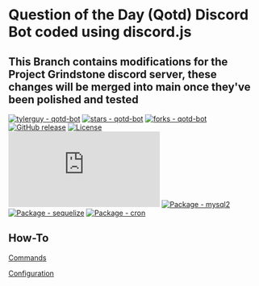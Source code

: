 # Question of the Day (Qotd) Discord Bot coded using discord.js

## This Branch contains modifications for the Project Grindstone discord server, these changes will be merged into main once they've been polished and tested

[![tylerguy - qotd-bot](https://img.shields.io/static/v1?label=tylerguy&message=qotd-bot&color=blue&logo=github)](https://github.com/tylerguy/qotd-bot "Go to GitHub repo")
[![stars - qotd-bot](https://img.shields.io/github/stars/tylerguy/qotd-bot?style=social)](https://github.com/tylerguy/qotd-bot)
[![forks - qotd-bot](https://img.shields.io/github/forks/tylerguy/qotd-bot?style=social)](https://github.com/tylerguy/qotd-bot)
[![GitHub release](https://img.shields.io/github/release/tylerguy/qotd-bot?include_prereleases=&sort=semver&color=blue)](https://github.com/tylerguy/qotd-bot/releases/)
[![License](https://img.shields.io/badge/License-MIT-blue)](#license) <br>
[![Package - discord.js](https://img.shields.io/github/package-json/dependency-version/tylerguy/qotd-bot/discord.js?logo=discord&logoColor=white&color=blue)](https://www.npmjs.com/package/discord.js)
[![Package - mysql2](https://img.shields.io/github/package-json/dependency-version/tylerguy/qotd-bot/mysql2?color=blue)](https://www.npmjs.com/package/mysql2)
[![Package - sequelize](https://img.shields.io/github/package-json/dependency-version/tylerguy/qotd-bot/sequelize?logo=sequelize&logoColor=white&color=blue)](https://www.npmjs.com/package/sequelize)
[![Package - cron](https://img.shields.io/github/package-json/dependency-version/tylerguy/qotd-bot/cron?logo=cron&logoColor=white&color=blue)](https://www.npmjs.com/package/cron)
## How-To

[Commands](https://github.com/tylerguy/qotd-bot/wiki/Commands)

[Configuration](https://github.com/tylerguy/qotd-bot/wiki/Configuration)


